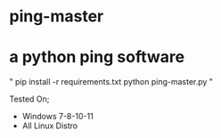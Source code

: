 # ping-master
# a python ping software
"
pip install -r requirements.txt
python ping-master.py
"

Tested On;
- Windows 7-8-10-11
- All Linux Distro
